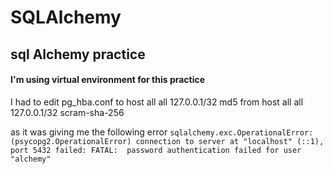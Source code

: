 # SQLAlchemy
## sql Alchemy practice

#### I'm using virtual environment for this practice

I had to edit pg_hba.conf to 
host    all             all             127.0.0.1/32            md5
from 
host    all             all             127.0.0.1/32            scram-sha-256

as it was giving me the following error
`sqlalchemy.exc.OperationalError: (psycopg2.OperationalError) connection to server at "localhost" (::1), port 5432 failed: FATAL:  password authentication failed for user "alchemy"`